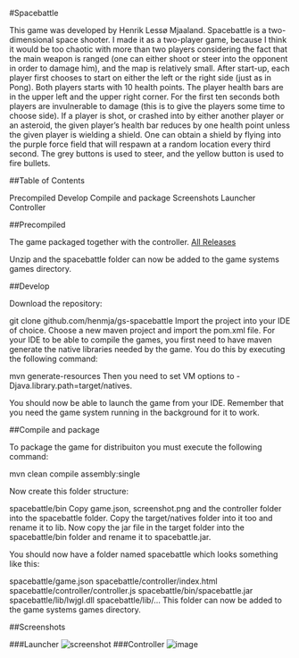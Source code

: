 #Spacebattle

This game was developed by Henrik Lessø Mjaaland. 
Spacebattle is a two-dimensional space shooter. I made it as a two-player game, because I think it would be too chaotic with more than two players considering the fact that the main weapon is ranged (one can either shoot or steer into the opponent in order to damage him), and the map is relatively small.
After start-up, each player first chooses to start on either the left or the right side (just as in Pong). Both players starts with 10 health points. The player health bars are in the upper left and the upper right corner. For the first ten seconds both players are invulnerable to damage (this is to give the players some time to choose side). If a player is shot, or crashed into by either another player or an asteroid, the given player’s health bar reduces by one health point unless the given player is wielding a shield. One can obtain a shield by flying into the purple force field that will respawn at a random location every third second.
The grey buttons is used to steer, and the yellow button is used to fire bullets.

##Table of Contents

Precompiled
Develop
Compile and package
Screenshots
Launcher
Controller

##Precompiled

The game packaged together with the controller.
[All Releases](https://github.com/henmja/gs-Spacebattle/releases)

Unzip and the spacebattle folder can now be added to the game systems games directory.

##Develop

Download the repository:

git clone github.com/henmja/gs-spacebattle
Import the project into your IDE of choice. Choose a new maven project and import the pom.xml file. For your IDE to be able to compile the games, you first need to have maven generate the native libraries needed by the game. You do this by executing the following command:

mvn generate-resources
Then you need to set VM options to -Djava.library.path=target/natives.

You should now be able to launch the game from your IDE. Remember that you need the game system running in the background for it to work.

##Compile and package

To package the game for distribuiton you must execute the following command:

mvn clean compile assembly:single

Now create this folder structure:

spacebattle/bin
Copy game.json, screenshot.png and the controller folder into the spacebattle folder. Copy the target/natives folder into it too and rename it to lib. Now copy the jar file in the target folder into the spacebattle/bin folder and rename it to spacebattle.jar.

You should now have a folder named spacebattle which looks something like this:

spacebattle/game.json
spacebattle/controller/index.html
spacebattle/controller/controller.js
spacebattle/bin/spacebattle.jar
spacebattle/lib/lwjgl.dll
spacebattle/lib/...
This folder can now be added to the game systems games directory.

##Screenshots

###Launcher
![screenshot](https://cloud.githubusercontent.com/assets/10501925/14319292/ead76d2c-fc10-11e5-9609-939c9bce31e1.png)
###Controller
![image](https://cloud.githubusercontent.com/assets/10501925/14319477/a688f810-fc11-11e5-8cdf-cf03239b919a.png)
